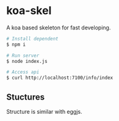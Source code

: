 # koa-skel

A koa based skeleton for fast developing.

```bash
# Install dependent
$ npm i

# Run server
$ node index.js

# Access api
$ curl http://localhost:7100/info/index
```

## Stuctures

Structure is similar with eggjs.



